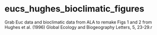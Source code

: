 # eucs_hughes_bioclimatic_figures

Grab Euc data and bioclimatic data from ALA to remake Figs 1 and 2 from
Hughes et al. (1996) Global Ecology and Biogeography Letters, 5, 23-29.r

